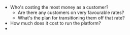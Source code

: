 - Who's costing the most money as a customer?
	- Are there any customers on very favourable rates?
	- What's the plan for transitioning them off that rate?
- How much does it cost to run the platform?
- 